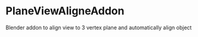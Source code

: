 # PlaneViewAligneAddon
Blender addon to align view to 3 vertex plane and automatically align object
